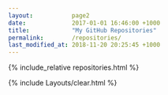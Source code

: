 ```yaml
---
layout:           page2
date:             2017-01-01 16:46:00 +1000
title:            "My GitHub Repositories"
permalink:        /repositories/
last_modified_at: 2018-11-20 20:25:45 +1000
---
```


{% include_relative repositories.html %}

{% include Layouts/clear.html %}
